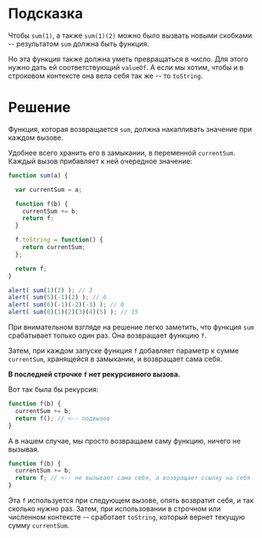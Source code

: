 # Подсказка

Чтобы `sum(1)`, а также `sum(1)(2)` можно было вызвать новыми скобками -- результатом `sum` должна быть функция.

Но эта функция также должна уметь превращаться в число. Для этого нужно дать ей соответствующий `valueOf`. А если мы хотим, чтобы и в строковом контексте она вела себя так же -- то `toString`.

# Решение

Функция, которая возвращается `sum`, должна накапливать значение при каждом вызове.

Удобнее всего хранить его в замыкании, в переменной `currentSum`. Каждый вызов прибавляет к ней очередное значение:

```js run
function sum(a) {

  var currentSum = a;

  function f(b) {
    currentSum += b;
    return f;
  }

  f.toString = function() {
    return currentSum;
  };

  return f;
}

alert( sum(1)(2) ); // 3
alert( sum(5)(-1)(2) ); // 6
alert( sum(6)(-1)(-2)(-3) ); // 0
alert( sum(0)(1)(2)(3)(4)(5) ); // 15
```

При внимательном взгляде на решение легко заметить, что функция `sum` срабатывает только один раз. Она возвращает функцию `f`.

Затем, при каждом запуске функция `f` добавляет параметр к сумме `currentSum`, хранящейся в замыкании, и возвращает сама себя.

**В последней строчке `f` нет рекурсивного вызова.**

Вот так была бы рекурсия:

```js
function f(b) {
  currentSum += b;
  return f(); // <-- подвызов
}
```

А в нашем случае, мы просто возвращаем саму функцию, ничего не вызывая.

```js
function f(b) {
  currentSum += b;
  return f; // <-- не вызывает сама себя, а возвращает ссылку на себя
}
```

Эта `f` используется при следующем вызове, опять возвратит себя, и так сколько нужно раз. Затем, при использовании в строчном или численном контексте -- сработает `toString`, который вернет текущую сумму `currentSum`.